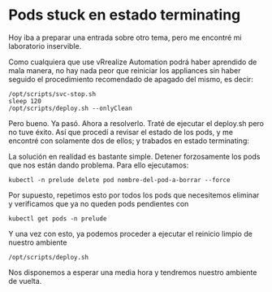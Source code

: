 
<H1>Pods stuck en estado terminating </h1>


Hoy iba a preparar una entrada sobre otro tema, pero me encontré mi laboratorio inservible.

Como cualquiera que use vRrealize Automation podrá haber aprendido de mala manera, no hay nada peor que reiniciar los appliances sin haber seguido el procedimiento recomendado de apagado del mismo, es decir:

``` 
/opt/scripts/svc-stop.sh
sleep 120
/opt/scripts/deploy.sh --onlyClean 
```

Pero bueno. Ya pasó. Ahora a resolverlo. Traté de ejecutar el deploy.sh pero no tuve éxito. Así que procedí a revisar el estado de los pods, y me encontré con solamente dos de ellos; y trabados en estado terminating:

La solución en realidad es bastante simple. Detener forzosamente los pods que nos están dando problema. Para ello ejecutamos:

```
kubectl -n prelude delete pod nombre-del-pod-a-borrar --force
```

Por supuesto, repetimos esto por todos los pods que necesitemos eliminar y verificamos que ya no queden pods pendientes con

```
kubectl get pods -n prelude
```
Y una vez con esto, ya podemos proceder a ejecutar el reinicio limpio de nuestro ambiente

```
/opt/scripts/deploy.sh
```
Nos disponemos a esperar una media hora y tendremos nuestro ambiente de vuelta.
